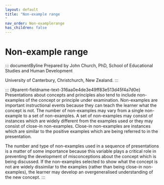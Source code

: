 ```yaml
---
layout: default
title: "Non-example range 
"
nav_order: Non-examplerange
has_children: false
---
```

# Non-example range 


::: documentByline
Prepared by John Church, PhD, School of Educational Studies and Human
Development

University of Canterbury, Christchurch, New Zealand.
:::

::: {#parent-fieldname-text-316aa0e4de3e49ff83e513d45f4a7d0e}
Presentations about concepts and principles also tend to include
non-examples of the concept or principle under examination. Non-examples
are important instructional events because they can teach the learner
what the concept is not. The number of non-examples may vary from a
single non-example to a set of non-examples. A set of non-examples may
consist of instances which are widely different from the examples used
or they may consist of close-in non-examples. Close-in non-examples are
instances which are similar to the positive examples which are being
referred to in the presentation.

The number and type of non-examples used in a sequence of presentations
is a matter of some importance because this variable plays a critical
role in preventing the development of misconceptions about the concept
which is being discussed. If the non-examples selected to show what the
concept is not are widely dissimilar to the examples (rather than being
close-in non-examples), the learner may develop an overgeneralised
understanding of the new concept.
:::
